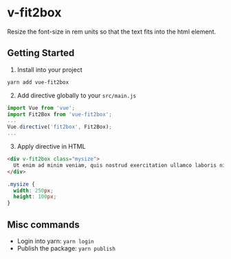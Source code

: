 # v-fit2box
Resize the font-size in rem units so that the text fits into the html element.


## Getting Started
1. Install into your project

```bash
yarn add vue-fit2box
```

2. Add directive globally to your `src/main.js`

```js
import Vue from 'vue';
import Fit2Box from 'vue-fit2box';
...
Vue.directive('fit2box', Fit2Box);
...
```

3. Apply directive in HTML

```html
<div v-fit2box class="mysize">
  Ut enim ad minim veniam, quis nostrud exercitation ullamco laboris nisi ut aliquip ex ea commodo consequat.
</div>
```

```css
.mysize {
  width: 250px;
  height: 100px;
}
```

## Misc commands
- Login into yarn: `yarn login`
- Publish the package: `yarn publish` 
